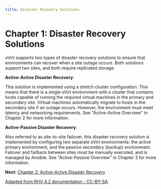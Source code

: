 ```yaml
---
title: Disaster Recovery Solutions
---
```


# Chapter 1: Disaster Recovery Solutions

oVirt supports two types of disaster recovery solutions to ensure that environments can recover when a site outage occurs. Both solutions support two sites, and both require replicated storage.

**Active-Active Disaster Recovery**:

This solution is implemented using a stretch cluster configuration. This means that there is a single oVirt environment with a cluster that contains hosts capable of running the required virtual machines in the primary and secondary site. Virtual machines automatically migrate to hosts in the secondary site if an outage occurs. However, the environment must meet latency and networking requirements. See "Active-Active Overview" in Chapter 2 for more information.

**Active-Passive Disaster Recovery**:

Also referred to as site-to-site failover, this disaster recovery solution is implemented by configuring two separate oVirt environments: the active primary environment, and the passive secondary (backup) environment. Failover and failback between sites must be manually executed, and is managed by Ansible. See "Active-Passive Overview" in Chapter 3 for more information.

**Next:** [Chapter 2: Active-Active Disaster Recovery](../active_active_overview)

[Adapted from RHV 4.2 documentation - CC-BY-SA](https://access.redhat.com/documentation/en-us/red_hat_virtualization/4.2/html/disaster_recovery_guide/disaster_recovery_solutions)
